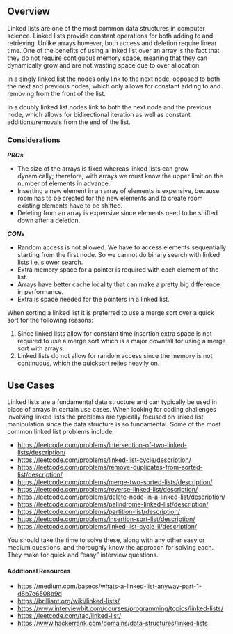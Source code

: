 ## Overview

Linked lists are one of the most common data structures in computer science.  Linked lists provide constant operations for both adding to and retrieving.  Unlike arrays however, both access and deletion require linear time.  One of the benefits of using a linked list over an array is the fact that they do not require contiguous memory space, meaning that they can dynamically grow and are not wasting space due to over allocation.

In a singly linked list the nodes only link to the next node, opposed to both the next and previous nodes, which only allows for constant adding to and removing from the front of the list.

In a doubly linked list nodes link to both the next node and the previous node, which allows for bidirectional iteration as well as constant additions/removals from the end of the list.

### Considerations

***PROs***
* The size of the arrays is fixed whereas linked lists can grow dynamically; therefore, with arrays we must know the upper limit on the number of elements in advance.
* Inserting a new element in an array of elements is expensive, because room has to be created for the new elements and to create room existing elements have to be shifted.
* Deleting from an array is expensive since elements need to be shifted down after a deletion.

***CONs***
* Random access is not allowed. We have to access elements sequentially starting from the first node. So we cannot do binary search with linked lists i.e. slower search.
* Extra memory space for a pointer is required with each element of the list.
* Arrays have better cache locality that can make a pretty big difference in performance.
* Extra is space needed for the pointers in a linked list.

When sorting a linked list it is preferred to use a merge sort over a quick sort for the following reasons:

1. Since linked lists allow for constant time insertion extra space is not required to use a merge sort which is a major downfall for using a merge sort with arrays.
2. Linked lists do not allow for random access since the memory is not continuous, which the quicksort relies heavily on.

## Use Cases

Linked lists are a fundamental data structure and can typically be used in place of arrays in certain use cases.  When looking for coding challenges involving linked lists the problems are typically focused on linked list manipulation since the data structure is so fundamental.  Some of the most common linked list problems include:

* https://leetcode.com/problems/intersection-of-two-linked-lists/description/
* https://leetcode.com/problems/linked-list-cycle/description/
* https://leetcode.com/problems/remove-duplicates-from-sorted-list/description/
* https://leetcode.com/problems/merge-two-sorted-lists/description/
* https://leetcode.com/problems/reverse-linked-list/description/
* https://leetcode.com/problems/delete-node-in-a-linked-list/description/
* https://leetcode.com/problems/palindrome-linked-list/description/
* https://leetcode.com/problems/partition-list/description/
* https://leetcode.com/problems/insertion-sort-list/description/
* https://leetcode.com/problems/linked-list-cycle-ii/description/

You should take the time to solve these, along with any other easy or medium questions, and thoroughly know the approach for solving each.  They make for quick and “easy” interview questions.

#### Additional Resources

* https://medium.com/basecs/whats-a-linked-list-anyway-part-1-d8b7e6508b9d
* https://brilliant.org/wiki/linked-lists/
* https://www.interviewbit.com/courses/programming/topics/linked-lists/
* https://leetcode.com/tag/linked-list/
* https://www.hackerrank.com/domains/data-structures/linked-lists